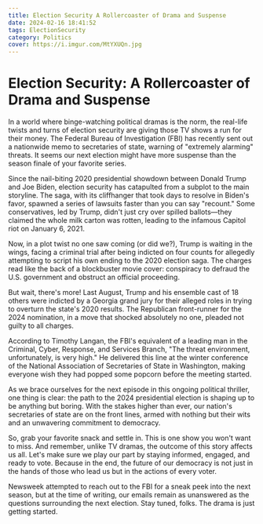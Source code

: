 ```yaml
---
title: Election Security A Rollercoaster of Drama and Suspense
date: 2024-02-16 18:41:52
tags: ElectionSecurity
category: Politics
cover: https://i.imgur.com/MtYXUQn.jpg
---
```


# Election Security: A Rollercoaster of Drama and Suspense

In a world where binge-watching political dramas is the norm, the real-life twists and turns of election security are giving those TV shows a run for their money. The Federal Bureau of Investigation (FBI) has recently sent out a nationwide memo to secretaries of state, warning of "extremely alarming" threats. It seems our next election might have more suspense than the season finale of your favorite series.

Since the nail-biting 2020 presidential showdown between Donald Trump and Joe Biden, election security has catapulted from a subplot to the main storyline. The saga, with its cliffhanger that took days to resolve in Biden's favor, spawned a series of lawsuits faster than you can say "recount." Some conservatives, led by Trump, didn't just cry over spilled ballots—they claimed the whole milk carton was rotten, leading to the infamous Capitol riot on January 6, 2021.

Now, in a plot twist no one saw coming (or did we?), Trump is waiting in the wings, facing a criminal trial after being indicted on four counts for allegedly attempting to script his own ending to the 2020 election saga. The charges read like the back of a blockbuster movie cover: conspiracy to defraud the U.S. government and obstruct an official proceeding.

But wait, there's more! Last August, Trump and his ensemble cast of 18 others were indicted by a Georgia grand jury for their alleged roles in trying to overturn the state's 2020 results. The Republican front-runner for the 2024 nomination, in a move that shocked absolutely no one, pleaded not guilty to all charges.

According to Timothy Langan, the FBI's equivalent of a leading man in the Criminal, Cyber, Response, and Services Branch, "The threat environment, unfortunately, is very high." He delivered this line at the winter conference of the National Association of Secretaries of State in Washington, making everyone wish they had popped some popcorn before the meeting started.

As we brace ourselves for the next episode in this ongoing political thriller, one thing is clear: the path to the 2024 presidential election is shaping up to be anything but boring. With the stakes higher than ever, our nation's secretaries of state are on the front lines, armed with nothing but their wits and an unwavering commitment to democracy. 

So, grab your favorite snack and settle in. This is one show you won't want to miss. And remember, unlike TV dramas, the outcome of this story affects us all. Let's make sure we play our part by staying informed, engaged, and ready to vote. Because in the end, the future of our democracy is not just in the hands of those who lead us but in the actions of every voter.

Newsweek attempted to reach out to the FBI for a sneak peek into the next season, but at the time of writing, our emails remain as unanswered as the questions surrounding the next election. Stay tuned, folks. The drama is just getting started.
